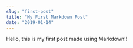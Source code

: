 ```yaml
---
slug: "first-post"
title: "My First Markdown Post"
date: "2019-01-14"
---
```


Hello, this is my first post made using Markdown!!

